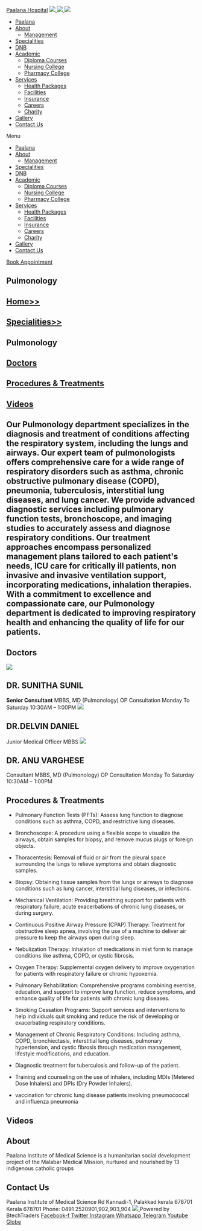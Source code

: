 [Paalana Hospital](https://paalana.in/pulmonology/<https:/paalana.in> "Paalana Hospital")
[ ![](https://paalana.in/wp-content/uploads/2022/08/Untitled-2.png) ](https://paalana.in/pulmonology/<https:/paalana.in/>)
[ ![](https://paalana.in/wp-content/uploads/2024/09/Group-883-1024x295.png) ](https://paalana.in/pulmonology/<https:/paalana.in/>)
![](https://paalana.in/wp-content/uploads/2024/09/164073682_3625173097592065_7499118900655108432_n-1-1.jpg)
  * [Paalana](https://paalana.in/pulmonology/<https:/paalana.in/>)
  * [About](https://paalana.in/pulmonology/<https:/paalana.in/about/>)
    * [Management](https://paalana.in/pulmonology/<https:/paalana.in/management/>)
  * [Specialities](https://paalana.in/pulmonology/<https:/paalana.in/specialities/>)
  * [DNB](https://paalana.in/pulmonology/<https:/paalana.in/diplomate-national-board-dnb/>)
  * [Academic](https://paalana.in/pulmonology/<#>)
    * [Diploma Courses](https://paalana.in/pulmonology/<https:/paalana.in/academic/>)
    * [Nursing College](https://paalana.in/pulmonology/<https:/sanjocollegeofnursing.org/>)
    * [Pharmacy College](https://paalana.in/pulmonology/<http:/www.sanjocps.com/>)
  * [Services](https://paalana.in/pulmonology/<#>)
    * [Health Packages](https://paalana.in/pulmonology/<https:/paalana.in/health-packages/>)
    * [Facilities](https://paalana.in/pulmonology/<https:/paalana.in/facilities/>)
    * [Insurance](https://paalana.in/pulmonology/<https:/paalana.in/insurance/>)
    * [Careers](https://paalana.in/pulmonology/<https:/paalana.in/careers/>)
    * [Charity](https://paalana.in/pulmonology/<https:/paalana.in/charity/>)
  * [Gallery](https://paalana.in/pulmonology/<https:/paalana.in/our-gallery/>)
  * [Contact Us](https://paalana.in/pulmonology/<https:/paalana.in/contact-us/>)


Menu
  * [Paalana](https://paalana.in/pulmonology/<https:/paalana.in/>)
  * [About](https://paalana.in/pulmonology/<https:/paalana.in/about/>)
    * [Management](https://paalana.in/pulmonology/<https:/paalana.in/management/>)
  * [Specialities](https://paalana.in/pulmonology/<https:/paalana.in/specialities/>)
  * [DNB](https://paalana.in/pulmonology/<https:/paalana.in/diplomate-national-board-dnb/>)
  * [Academic](https://paalana.in/pulmonology/<#>)
    * [Diploma Courses](https://paalana.in/pulmonology/<https:/paalana.in/academic/>)
    * [Nursing College](https://paalana.in/pulmonology/<https:/sanjocollegeofnursing.org/>)
    * [Pharmacy College](https://paalana.in/pulmonology/<http:/www.sanjocps.com/>)
  * [Services](https://paalana.in/pulmonology/<#>)
    * [Health Packages](https://paalana.in/pulmonology/<https:/paalana.in/health-packages/>)
    * [Facilities](https://paalana.in/pulmonology/<https:/paalana.in/facilities/>)
    * [Insurance](https://paalana.in/pulmonology/<https:/paalana.in/insurance/>)
    * [Careers](https://paalana.in/pulmonology/<https:/paalana.in/careers/>)
    * [Charity](https://paalana.in/pulmonology/<https:/paalana.in/charity/>)
  * [Gallery](https://paalana.in/pulmonology/<https:/paalana.in/our-gallery/>)
  * [Contact Us](https://paalana.in/pulmonology/<https:/paalana.in/contact-us/>)


[ Book Appointment ](https://paalana.in/pulmonology/<https:/bit.ly/pmchysan>)
## Pulmonology
## [Home>>](https://paalana.in/pulmonology/<https:/paalana.in>)
## [Specialities>>](https://paalana.in/pulmonology/<https:/paalana.in/specialities/>)
## Pulmonology
## [Doctors](https://paalana.in/pulmonology/<#docs>)
## [Procedures & Treatments](https://paalana.in/pulmonology/<#pros>)
## [Videos](https://paalana.in/pulmonology/<#videos>)
## Our Pulmonology department specializes in the diagnosis and treatment of conditions affecting the respiratory system, including the lungs and airways. Our expert team of pulmonologists offers comprehensive care for a wide range of respiratory disorders such as asthma, chronic obstructive pulmonary disease (COPD), pneumonia, tuberculosis, interstitial lung diseases, and lung cancer. We provide advanced diagnostic services including pulmonary function tests, bronchoscope, and imaging studies to accurately assess and diagnose respiratory conditions. Our treatment approaches encompass personalized management plans tailored to each patient's needs, ICU care for critically ill patients, non invasive and invasive ventilation support, incorporating medications, inhalation therapies. With a commitment to excellence and compassionate care, our Pulmonology department is dedicated to improving respiratory health and enhancing the quality of life for our patients.
## Doctors
![](https://paalana.in/wp-content/uploads/2024/11/dr-sunithaPulmonology-1.png)
## DR. SUNITHA SUNIL
**Senior Consultant**
MBBS, MD (Pulmonology)
OP Consultation
Monday To Saturday
10:30AM – 1:00PM
![](https://paalana.in/wp-content/uploads/2024/11/dr-delvinPulmonology-1.png)
## DR.DELVIN DANIEL 
Junior Medical Officer
MBBS
![](https://paalana.in/wp-content/uploads/2024/06/placeholder-doctor-f-320x320-square-9c4abe4ca005f6f527398a211de9d9fe-5edf159a13402.jpg)
## DR. ANU VARGHESE 
Consultant
MBBS, MD (Pulmonology)
OP Consultation
Monday To Saturday
10:30AM – 1:00PM
## Procedures & Treatments
  * Pulmonary Function Tests (PFTs): Assess lung function to diagnose conditions such as asthma, COPD, and restrictive lung diseases.
  * Bronchoscope: A procedure using a flexible scope to visualize the airways, obtain samples for biopsy, and remove mucus plugs or foreign objects.
  * Thoracentesis: Removal of fluid or air from the pleural space surrounding the lungs to relieve symptoms and obtain diagnostic samples.
  * Biopsy: Obtaining tissue samples from the lungs or airways to diagnose conditions such as lung cancer, interstitial lung diseases, or infections.
  * Mechanical Ventilation: Providing breathing support for patients with respiratory failure, acute exacerbations of chronic lung diseases, or during surgery.
  * Continuous Positive Airway Pressure (CPAP) Therapy: Treatment for obstructive sleep apnea, involving the use of a machine to deliver air pressure to keep the airways open during sleep.
  * Nebulization Therapy: Inhalation of medications in mist form to manage conditions like asthma, COPD, or cystic fibrosis.


  * Oxygen Therapy: Supplemental oxygen delivery to improve oxygenation for patients with respiratory failure or chronic hypoxemia.
  * Pulmonary Rehabilitation: Comprehensive programs combining exercise, education, and support to improve lung function, reduce symptoms, and enhance quality of life for patients with chronic lung diseases.
  * Smoking Cessation Programs: Support services and interventions to help individuals quit smoking and reduce the risk of developing or exacerbating respiratory conditions.
  * Management of Chronic Respiratory Conditions: Including asthma, COPD, bronchiectasis, interstitial lung diseases, pulmonary hypertension, and cystic fibrosis through medication management, lifestyle modifications, and education.
  * Diagnostic treatment for tuberculosis and follow-up of the patient.
  * Training and counseling on the use of inhalers, including MDIs (Metered Dose Inhalers) and DPIs (Dry Powder Inhalers).
  * vaccination for chronic lung disease patients involving pneumococcal and influenza pneumonia


## Videos
## About
Paalana Institute of Medical Science is a humanitarian social development project of the Malabar Medical Mission, nurtured and nourished by 13 indigenous catholic groups 
## Contact Us
Paalana Institute of Medical Science Rd
Kannadi-1, Palakkad kerala 678701
Kerala 678701
Phone: 0491 2520901,902,903,904
[ ](https://paalana.in/pulmonology/<https:/www.facebook.com/paalana.pims>) [ ](https://paalana.in/pulmonology/<https:/www.instagram.com/paalana_hospital/>) [ ](https://paalana.in/pulmonology/<https:/www.youtube.com/@paalanainstituteofmedicals9226>)
[ ![](https://paalana.in/wp-content/uploads/2024/09/Group-884.png) ](https://paalana.in/pulmonology/<https:/paalana.in/>)
Powered by BtechTraders
[ Facebook-f ](https://paalana.in/pulmonology/<https:/www.facebook.com/btechtraderspage/>) [ Twitter ](https://paalana.in/pulmonology/<https:/twitter.com/BtechTraders>) [ Instagram ](https://paalana.in/pulmonology/<https:/www.instagram.com/btech_traders/>) [ Whatsapp ](https://paalana.in/pulmonology/<https:wa.me/+919447090274>) [ Telegram ](https://paalana.in/pulmonology/<https:/t.me/stockexTrading>) [ Youtube ](https://paalana.in/pulmonology/<https:/www.youtube.com/c/Btechtraders>) [ Globe ](https://paalana.in/pulmonology/<https:/btechtraders.com/>)
